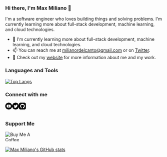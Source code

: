 ### Hi there, I'm Max Miliano 👋

I'm a software engineer who loves building things and solving problems. I'm currently learning more about full-stack development, machine learning, and cloud technologies.

- 🌱 I'm currently learning more about full-stack development, machine learning, and cloud technologies.
- 📫 You can reach me at [milianordelcanto@gmail.com](mailto:milianordelcanto@gmail.com) or on [Twitter](https://twitter.com/Milianor1).
- 🔗 Check out my [website](https://milianor-site.vercel.app/) for more information about me and my work.

### Languages and Tools

[![Top Langs](https://github-readme-stats.vercel.app/api/top-langs/?username=maxmx03&layout=compact&theme=radical)](https://github.com/maxmx03)

### Connect with me

<a href="https://www.youtube.com/channel/UCJjz-gqjmkoqXmWTUSU_kgQ">
  <img align="left" alt="Max Miliano's YouTube" width="22px" src="https://raw.githubusercontent.com/maxmx03/maxmx03/main/icons/youtube.svg" />
</a>
<a href="https://twitter.com/Milianor1">
  <img align="left" alt="Max Miliano's Twitter" width="22px" src="https://raw.githubusercontent.com/maxmx03/maxmx03/main/icons/twitter.svg" />
</a>
<a href="https://github.com/maxmx03">
  <img align="left" alt="Max Miliano's GitHub" width="22px" src="https://raw.githubusercontent.com/maxmx03/maxmx03/main/icons/github.svg" />
</a>

<br />
<br />

### Support Me

<a href="https://www.buymeacoffee.com/milianor" target="_blank">
 <img align="left" src="https://cdn.buymeacoffee.com/buttons/v2/default-yellow.png" height="30" width="120" alt="Buy Me A Coffee" />
</a>

<br />
<br />

[![Max Miliano's GitHub stats](https://github-readme-stats.vercel.app/api?username=maxmx03&show_icons=true&theme=radical)](https://github.com/maxmx03)
